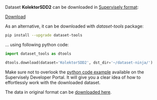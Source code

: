 Dataset **KolektorSDD2** can be downloaded in [Supervisely format](https://developer.supervisely.com/api-references/supervisely-annotation-json-format):

 [Download](https://assets.supervisely.com/supervisely-supervisely-assets-public/teams_storage/v/c/Y2/1Ai6M2Cxgnqlr64JKR5KbcsAdnZvzfgzNZxjd9VEdqGlLs3K3e3FvLpfaxNwEPmBOVe6DnQ0klL94jbQSjXiDON2lMrmsCd4iDalYtGfAMTlwWYGWkEP0uNeUKDc.tar)

As an alternative, it can be downloaded with *dataset-tools* package:
``` bash
pip install --upgrade dataset-tools
```

... using following python code:
``` python
import dataset_tools as dtools

dtools.download(dataset='KolektorSDD2', dst_dir='~/dataset-ninja/')
```
Make sure not to overlook the [python code example](https://developer.supervisely.com/getting-started/python-sdk-tutorials/iterate-over-a-local-project) available on the Supervisely Developer Portal. It will give you a clear idea of how to effortlessly work with the downloaded dataset.

The data in original format can be [downloaded here](https://go.vicos.si/kolektorsdd2).